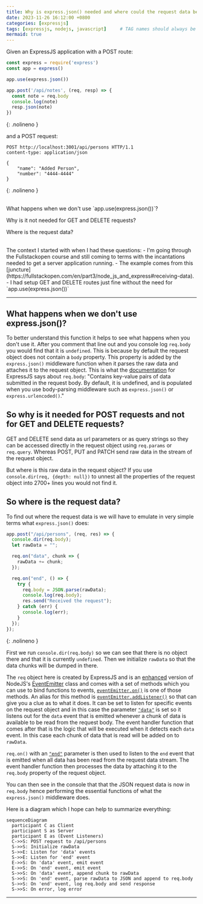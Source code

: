 ```yaml
---
title: Why is express.json() needed and where could the request data be without it?
date: 2023-11-26 16:12:00 +0800
categories: [expressjs]
tags: [expressjs, nodejs, javascript]     # TAG names should always be lowercase
mermaid: true
---
```

Given an ExpressJS application with a POST route:

```javascript
const express = require('express')
const app = express()

app.use(express.json())

app.post('/api/notes', (req, resp) => {
  const note = req.body
  console.log(note)
  resp.json(note)
})
```
{: .nolineno }

and a POST request:

```http
POST http://localhost:3001/api/persons HTTP/1.1
content-type: application/json

{
    "name": "Added Person",
    "number": "4444-4444"
}
```
{: .nolineno }

<br>
What happens when we don't use `app.use(express.json())`?

Why is it not needed for GET and DELETE requests?

Where is the request data?


<br>
The context I started with when I had these questions:
- I'm going through the Fullstackopen course and still coming to terms with the incantations needed to get a server application running. 
- The example comes from this [juncture](https://fullstackopen.com/en/part3/node_js_and_express#receiving-data).
- I had setup GET and DELETE routes just fine without the need for `app.use(express.json())`

---

## What happens when we don't use express.json()?

To better understand this function it helps to see what happens when you don't use it. After you comment that line out and you console log `req.body` you would find that it is `undefined`. This is because by default the request object does not contain a `body` property. This property is added by the `express.json()` middleware function when it parses the raw data and attaches it to the request object. This is what the [documentation](https://ExpressJS.com/en/4x/api.html#req.body) for ExpressJS says about `req.body`: "Contains key-value pairs of data submitted in the request body. By default, it is undefined, and is populated when you use body-parsing middleware such as `express.json()` or `express.urlencoded()`."

## So why is it needed for POST requests and not for GET and DELETE requests?

GET and DELETE send data as url parameters or as query strings so they can be accessed directly in the request object using `req.params` or `req.query`. Whereas POST, PUT and PATCH send raw data in the stream of the request object.

But where is this raw data in the request object? If you use `console.dir(req, {depth: null})` to unnest all the properties of the request object into 2700+ lines you would not find it.

## So where is the request data?

To find out where the request data is we will have to emulate in very simple terms what `express.json()` does:

```javascript
app.post("/api/persons", (req, res) => {
  console.dir(req.body);
  let rawData = "";

  req.on("data", chunk => {
    rawData += chunk;
  });

  req.on("end", () => {
    try {
      req.body = JSON.parse(rawData);
      console.log(req.body);
      res.send("Received the request");
    } catch (err) {
      console.log(err);
    }
  });
});
```
{: .nolineno }

First we run `console.dir(req.body)` so we can see that there is no object there and that it is currently `undefined`.
Then we initialize `rawData` so that the data chunks will be dumped in there. 

The `req` object here is created by ExpressJS and is an [enhanced](https://ExpressJS.com/en/api.html#req) version of NodeJS's [EventEmitter](https://nodejs.org/api/events.html#class-eventemitter) class and comes with a set of methods which you can use to bind functions to events, [`eventEmitter.on()`](https://nodejs.org/docs/latest/api/events.html#emitteroneventname-listener) is one of those methods. An alias for this method is [`eventEmitter.addListener()`](https://nodejs.org/api/events.html#emitteraddlistenereventname-listener) so that can give you a clue as to what it does. It can be set to listen for specific events on the request object and in this case the parameter [`"data"`](https://nodejs.org/api/stream.html#event-data) is set so it listens out for the `data` event that is emitted whenever a chunk of data is available to be read from the request body. 
The event handler function that comes after that is the logic that will be executed when it detects each `data` event. In this case each chunk of data that is read will be added on to `rawData`.

`req.on()` with an [`"end"`](https://nodejs.org/api/stream.html#event-end) parameter is then used to listen to the `end` event that is emitted when all data has been read from the request data stream. 
The event handler function then processes the data by attaching it to the `req.body` property of the request object.

You can then see in the console that that the JSON request data is now in `req.body` hence performing the essential functions of what the `express.json()` middleware does.

Here is a diagram which I hope can help to summarize everything:

```mermaid
sequenceDiagram
  participant C as Client
  participant S as Server
  participant E as (Event Listeners)
  C->>S: POST request to /api/persons
  S->>S: Initialize rawData
  S->>E: Listen for 'data' events
  S->>E: Listen for 'end' event
  E->>S: On 'data' event, emit event
  E->>S: On 'end' event, emit event
  S->>S: On 'data' event, append chunk to rawData
  S->>S: On 'end' event, parse rawData to JSON and append to req.body
  S->>S: On 'end' event, log req.body and send response
  S->>S: On error, log error
```

---
